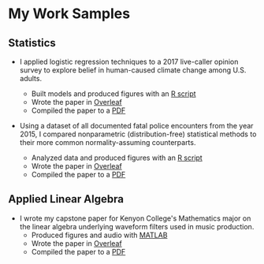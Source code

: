 # My Work Samples

## Statistics

- I applied logistic regression techniques to a 2017 live-caller opinion survey to explore belief in human-caused climate change among U.S. adults.
  - Built models and produced figures with an [R script](https://github.com/Evan-Wagner/work-samples/tree/main/climate-logistic-regression/climate_logistic_regression.R)
  - Wrote the paper in [Overleaf](https://github.com/Evan-Wagner/work-samples/tree/main/climate-logistic-regression/overleaf-project)
  - Compiled the paper to a [PDF](https://github.com/Evan-Wagner/work-samples/tree/main/climate-logistic-regression/climate_logistic_regression.pdf)


- Using a dataset of all documented fatal police encounters from the year 2015, I compared nonparametric (distribution-free) statistical methods to their more common normality-assuming counterparts.
  - Analyzed data and produced figures with an [R script](https://github.com/Evan-Wagner/work-samples/tree/main/police-killings-nonparametric/police_killings_nonparametric.R)
  - Wrote the paper in [Overleaf](https://github.com/Evan-Wagner/work-samples/tree/main/police-killings-nonparametric/overleaf-project)
  - Compiled the paper to a [PDF](https://github.com/Evan-Wagner/work-samples/tree/main/police-killings-nonparametric/police_killings_nonparametric.pdf)


## Applied Linear Algebra

- I wrote my capstone paper for Kenyon College's Mathematics major on the linear algebra underlying waveform filters used in music production.
  - Produced figures and audio with [MATLAB](https://github.com/Evan-Wagner/work-samples/tree/main/linear-algebra-music-filters/linear_algebra_music_filters.m)
  - Wrote the paper in [Overleaf](https://github.com/Evan-Wagner/work-samples/tree/main/linear-algebra-music-filters/overleaf-project)
  - Compiled the paper to a [PDF](https://github.com/Evan-Wagner/work-samples/tree/main/linear-algebra-music-filters/linear_algebra_music_filters.pdf)
